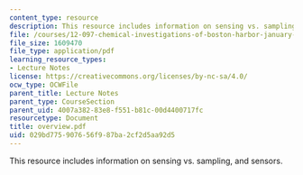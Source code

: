 ```yaml
---
content_type: resource
description: This resource includes information on sensing vs. sampling, and sensors.
file: /courses/12-097-chemical-investigations-of-boston-harbor-january-iap-2006/029bd775907656f987ba2cf2d5aa92d5_overview.pdf
file_size: 1609470
file_type: application/pdf
learning_resource_types:
- Lecture Notes
license: https://creativecommons.org/licenses/by-nc-sa/4.0/
ocw_type: OCWFile
parent_title: Lecture Notes
parent_type: CourseSection
parent_uid: 4007a382-83e8-f551-b81c-00d4400717fc
resourcetype: Document
title: overview.pdf
uid: 029bd775-9076-56f9-87ba-2cf2d5aa92d5
---
```

This resource includes information on sensing vs. sampling, and sensors.